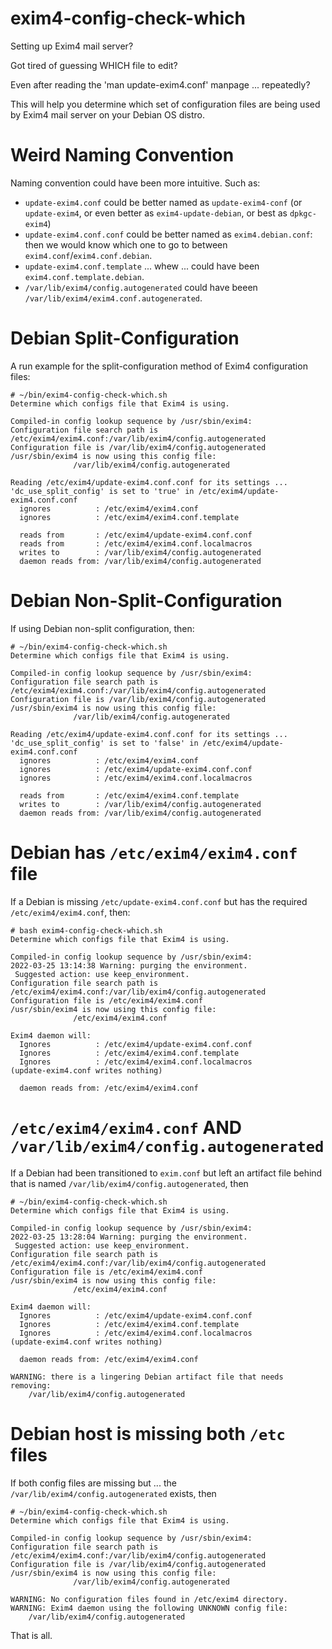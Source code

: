 # exim4-config-check-which
Setting up Exim4 mail server?  

Got tired of guessing WHICH file to edit?  

Even after reading the 'man update-exim4.conf' manpage ... repeatedly?

This will help you determine which set of configuration files are being used by Exim4 mail server on your Debian OS distro.

Weird Naming Convention
=======================

Naming convention could have been more intuitive.  Such as:

*  `update-exim4.conf` could be better named as `update-exim4-conf` (or `update-exim4`, or even better as `exim4-update-debian`, or best as `dpkgc-exim4`)
* `update-exim4.conf.conf` could be better named as `exim4.debian.conf`: then we would know which one to go to between `exim4.conf`/`exim4.conf.debian`.
* `update-exim4.conf.template` ... whew ... could have been `exim4.conf.template.debian`.
* `/var/lib/exim4/config.autogenerated` could have beeen `/var/lib/exim4/exim4.conf.autogenerated`.

Debian Split-Configuration
==========================
A run example for the split-configuration method of Exim4 configuration files:
```console
# ~/bin/exim4-config-check-which.sh 
Determine which configs file that Exim4 is using.

Compiled-in config lookup sequence by /usr/sbin/exim4:
Configuration file search path is /etc/exim4/exim4.conf:/var/lib/exim4/config.autogenerated
Configuration file is /var/lib/exim4/config.autogenerated
/usr/sbin/exim4 is now using this config file:
              /var/lib/exim4/config.autogenerated

Reading /etc/exim4/update-exim4.conf.conf for its settings ...
'dc_use_split_config' is set to 'true' in /etc/exim4/update-exim4.conf.conf
  ignores          : /etc/exim4/exim4.conf
  ignores          : /etc/exim4/exim4.conf.template

  reads from       : /etc/exim4/update-exim4.conf.conf
  reads from       : /etc/exim4/exim4.conf.localmacros
  writes to        : /var/lib/exim4/config.autogenerated
  daemon reads from: /var/lib/exim4/config.autogenerated
```

Debian Non-Split-Configuration
==============================
If using Debian non-split configuration, then:
```console
# ~/bin/exim4-config-check-which.sh 
Determine which configs file that Exim4 is using.

Compiled-in config lookup sequence by /usr/sbin/exim4:
Configuration file search path is /etc/exim4/exim4.conf:/var/lib/exim4/config.autogenerated
Configuration file is /var/lib/exim4/config.autogenerated
/usr/sbin/exim4 is now using this config file:
              /var/lib/exim4/config.autogenerated

Reading /etc/exim4/update-exim4.conf.conf for its settings ...
'dc_use_split_config' is set to 'false' in /etc/exim4/update-exim4.conf.conf
  ignores          : /etc/exim4/exim4.conf
  ignores          : /etc/exim4/update-exim4.conf.conf
  ignores          : /etc/exim4/exim4.conf.localmacros

  reads from       : /etc/exim4/exim4.conf.template
  writes to        : /var/lib/exim4/config.autogenerated
  daemon reads from: /var/lib/exim4/config.autogenerated
```

Debian has `/etc/exim4/exim4.conf` file
=======================================
If a Debian is missing `/etc/update-exim4.conf.conf` but has the required `/etc/exim4/exim4.conf`, then:
```console
# bash exim4-config-check-which.sh 
Determine which configs file that Exim4 is using.

Compiled-in config lookup sequence by /usr/sbin/exim4:
2022-03-25 13:14:38 Warning: purging the environment.
 Suggested action: use keep_environment.
Configuration file search path is /etc/exim4/exim4.conf:/var/lib/exim4/config.autogenerated
Configuration file is /etc/exim4/exim4.conf
/usr/sbin/exim4 is now using this config file:
              /etc/exim4/exim4.conf

Exim4 daemon will:
  Ignores          : /etc/exim4/update-exim4.conf.conf
  Ignores          : /etc/exim4/exim4.conf.template
  Ignores          : /etc/exim4/exim4.conf.localmacros
(update-exim4.conf writes nothing)

  daemon reads from: /etc/exim4/exim4.conf
```

`/etc/exim4/exim4.conf` AND `/var/lib/exim4/config.autogenerated`
================================================================
If a Debian had been transitioned to `exim.conf` but left an
artifact file behind that is named `/var/lib/exim4/config.autogenerated`, then
```console
# ~/bin/exim4-config-check-which.sh 
Determine which configs file that Exim4 is using.

Compiled-in config lookup sequence by /usr/sbin/exim4:
2022-03-25 13:28:04 Warning: purging the environment.
 Suggested action: use keep_environment.
Configuration file search path is /etc/exim4/exim4.conf:/var/lib/exim4/config.autogenerated
Configuration file is /etc/exim4/exim4.conf
/usr/sbin/exim4 is now using this config file:
              /etc/exim4/exim4.conf

Exim4 daemon will:
  Ignores          : /etc/exim4/update-exim4.conf.conf
  Ignores          : /etc/exim4/exim4.conf.template
  Ignores          : /etc/exim4/exim4.conf.localmacros
(update-exim4.conf writes nothing)

  daemon reads from: /etc/exim4/exim4.conf

WARNING: there is a lingering Debian artifact file that needs removing:
    /var/lib/exim4/config.autogenerated
```

Debian host is missing both `/etc` files
========================================

If both config files are missing but ...
the `/var/lib/exim4/config.autogenerated` exists, then
```console
# ~/bin/exim4-config-check-which.sh 
Determine which configs file that Exim4 is using.

Compiled-in config lookup sequence by /usr/sbin/exim4:
Configuration file search path is /etc/exim4/exim4.conf:/var/lib/exim4/config.autogenerated
Configuration file is /var/lib/exim4/config.autogenerated
/usr/sbin/exim4 is now using this config file:
              /var/lib/exim4/config.autogenerated

WARNING: No configuration files found in /etc/exim4 directory.
WARNING: Exim4 daemon using the following UNKNOWN config file:
    /var/lib/exim4/config.autogenerated
```

That is all.
